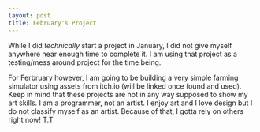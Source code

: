 ```yaml
---
layout: post
title: February's Project
---
```


While I did *technically* start a project in January, I did not give myself anywhere near enough time to complete it. I am using that project as a testing/mess
around project for the time being.

For Ferbruary however, I am going to be building a very simple farming simulator using assets from itch.io (will be linked once found and used). Keep in mind that 
these projects are not in any way supposed to show my art skills. I am a programmer, not an artist. I enjoy art and I love design but I do not classify myself as an 
artist. Because of that, I gotta rely on others right now! T.T
